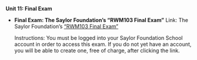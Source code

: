 **Unit 11: Final Exam** <span id="11"></span> 
-   **Final Exam: The Saylor Foundation’s “RWM103 Final Exam”**
    Link: The Saylor Foundation’s [“RWM103 Final
    Exam”](http://school.saylor.org/mod/quiz/view.php?id=1699)  
      
     Instructions: You must be logged into your Saylor Foundation School
    account in order to access this exam. If you do not yet have an
    account, you will be able to create one, free of charge, after
    clicking the link.


